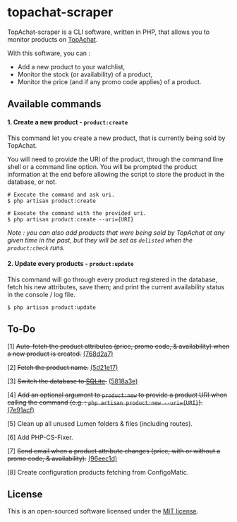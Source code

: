 # topachat-scraper

TopAchat-scraper is a CLI software, written in PHP, that allows you to monitor products on [TopAchat](https://www.topachat.com/accueil/index.php).

With this software, you can :

 - Add a new product to your watchlist,
 - Monitor the stock (or availability) of a product,
 - Monitor the price (and if any promo code applies) of a product.

## Available commands

#### 1. Create a new product - `product:create`

This command let you create a new product, that is currently being sold by TopAchat.

You will need to provide the URI of the product, through the command line shell or a command line option. You will be prompted the product information at the end before allowing the script to store the product in the database, or not.

```shell script
# Execute the command and ask uri.
$ php artisan product:create

# Execute the command with the provided uri.
$ php artisan product:create --uri={URI}

```

*Note : you can also add products that were being sold by TopAchat at any given time in the past, but they will be set as `delisted` when the `product:check` runs.*

#### 2. Update every products - `product:update`

This command will go through every product registered in the database, fetch his new attributes, save them; and print the current availability status in the console / log file.

```shell script
$ php artisan product:update
```

## To-Do

[1] ~~Auto-fetch the product attributes (price, promo code, & availability) when a new product is created.~~ [(768d2a7)](https://github.com/robiiinos/topachat-scraper/commit/768d2a734e9d75297a203b2f878d1200f4aa9f3b)

[2] ~~Fetch the product name.~~ [(5d21e17)](https://github.com/robiiinos/topachat-scraper/commit/5d21e17e9441c44f043640d92598563762e7da5e)

[3] ~~Switch the database to [SQLite](https://www.sqlite.org/).~~ [(5818a3e)](https://github.com/robiiinos/topachat-scraper/commit/5818a3e09df2315d033ef69af450e561006481ae)

[4] ~~Add an optional argument to `product:new` to provide a product URI when calling the command (e.g. : `php artisan product:new --uri={URI}`).~~ [(7e91acf)](https://github.com/robiiinos/topachat-scraper/commit/7e91acfb6935b1738983d00bfbf9e9380097e7c1)

[5] Clean up all unused Lumen folders & files (including routes).

[6] Add PHP-CS-Fixer.

[7] ~~Send email when a product attribute changes (price, with or without a promo code, & availability).~~ [(96eec1d)](https://github.com/robiiinos/topachat-scraper/commit/96eec1d2339b539b73918073404d6a1fe742f0b5)

[8] Create configuration products fetching from ConfigoMatic.

## License

This is an open-sourced software licensed under the [MIT license](https://opensource.org/licenses/MIT).
